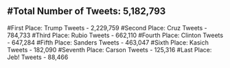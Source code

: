 #Total Number of Tweets: 5,182,793 
---
#First Place: Trump Tweets - 2,229,759
#Second Place: Cruz Tweets - 784,733
#Third Place: Rubio Tweets - 662,110
#Fourth Place: Clinton Tweets - 647,284
#Fifth Place: Sanders Tweets - 463,047
#Sixth Place: Kasich Tweets - 182,090
#Seventh Place: Carson Tweets - 125,316
#Last Place: Jeb! Tweets - 88,466
